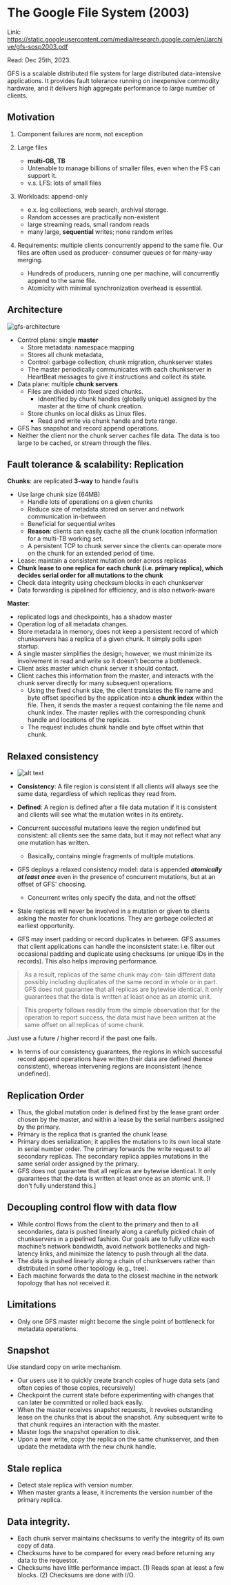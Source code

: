 # The Google File System (2003) 

Link: https://static.googleusercontent.com/media/research.google.com/en//archive/gfs-sosp2003.pdf

Read: Dec 25th, 2023. 

GFS is a scalable distributed file system for large distributed data-intensive applications. It provides fault tolerance running on inexpensive commodity hardware, and it delivers high aggregate performance to large number of clients. 

## Motivation 
1. Component failures are norm, not exception
2. Large files
   *  **multi-GB, TB**
   *  Untenable to manage billions of smaller files, even when the FS can support it. 
   *  v.s. LFS: lots of small files
3. Workloads: append-only 
   *  e.x. log collections, web search, archival storage. 
   *  Random accesses are practically non-existent
   *  large streaming reads, small random reads
   *  many large, **sequential** writes; none random writes

4. Requirements: multiple clients concurrently append to the same file. Our files are often used as producer- consumer queues or for many-way merging.
   * Hundreds of producers, running one per machine, will concurrently append to the same file.
   * Atomicity with minimal synchronization overhead is essential. 

## Architecture 
![gfs-architecture](images/38-gfs/gfs-architecture.png)

* Control plane: single **master**
    *  Store metadata: namespace mapping
    *  Stores all chunk metadata, 
    *  Control: garbage collection, chunk migration, chunkserver states 
    *  The master periodically communicates with each chunkserver in HeartBeat messages to give it instructions and collect its state. 
* Data plane: multiple **chunk servers**
    * Files are divided into fixed sized chunks. 
      * Idnentified by chunk handles (globally unique) assigned by the master at the time of chunk creation. 
    *  Store chunks on local disks as Linux files.
       *  Read and write via chunk handle and byte range. 
*  GFS has snapshot and record append operations.
*  Neither the client nor the chunk server caches file data. The data is too large to be cached, or stream through the files. 
      
## Fault tolerance & scalability: Replication 
**Chunks**: are replicated **3-way** to handle faults
- Use large chunk size (64MB) 
    -  Handle lots of operations on a given chunks
    -  Reduce size of metadata stored on server and network communication in-between
    -  Beneficial for sequential writes
    -  **Reason**: clients can easily cache all the chunk location information for a multi-TB working set. 
    -  A persistent TCP to chunk server since the clients can operate more on the chunk for an extended period of time. 
- Lease: maintain a consistent mutation order across replicas
- **Chunk lease to one replica for each chunk (i.e. primary replica), which decides serial order for all mutations to the chunk**
- Check data integrity using checksum blocks in each chunkserver
- Data forwarding is pipelined for efficiency, and is also network-aware

**Master**: 
- replicated logs and checkpoints, has a shadow master 
- Operation log of all metadata changes. 
- Store metadata in memory, does not keep a persistent record of which chunkservers has a replica of a given chunk. It simply polls upon startup. 
- A single master simplifies the design; however, we must minimize its involvement in read and write so it doesn't become a bottleneck. 
- Client asks master which chunk server it should contact. 
- Client caches this information from the master, and interacts with the chunk server directly for many subsequent operations. 
  - Using the fixed chunk size, the client translates the file name and byte offset specified by the application into a **chunk index** within the file. Then, it sends the master a request containing the file name and chunk index. The master replies with the corresponding chunk handle and locations of the replicas.
  - The request includes chunk handle and byte offset within that chunk.

## Relaxed consistency 

* ![alt text](images/38-gfs/file-region-state-after-mutation.png)
* **Consistency**: A file region is consistent if all clients will always see the same data, regardless of which replicas they read from.
* **Defined**: A region is defined after a file data mutation if it is consistent and clients will see what the mutation writes in its entirety. 
* Concurrent successful mutations leave the region undefined but consistent: all clients see the same data, but it may not reflect what any one mutation has written.
  * Basically, contains mingle fragments of multiple mutations.
* GFS deploys a relaxed consistency model: data is appended **_atomically_ _at least once_** even in the presence of concurrent mutations, but at an offset of GFS' choosing. 
  * Concurrent writes only specify the data, and not the offset!
* Stale replicas will never be involved in a mutation or given to clients asking the master for chunk locations. They are garbage collected at earliest opportunity. 

* GFS may insert padding or record duplicates in between. GFS assumes that client applications can handle the inconsistent state: i.e. filter out occasional padding and duplicate using checksums (or unique IDs in the records). This also helps improving performance. 

> As a result, replicas of the same chunk may con- tain different data possibly including duplicates of the same record in whole or in part. GFS does not guarantee that all replicas are bytewise identical. It only guarantees that the data is written at least once as an atomic unit.

> This property follows readily from the simple observation that for the operation to report success, the data must have been written at the same offset on all replicas of some chunk.

Just use a future / higher record if the past one fails. 
* In terms of our consistency guarantees, the regions in which successful record append operations have written their data are defined (hence consistent), whereas intervening regions are inconsistent (hence undefined).

## Replication Order
* Thus, the global mutation order is defined first by the lease grant order chosen by the master, and within a lease by the serial numbers assigned by the primary.
* Primary is the replica that is granted the chunk lease. 
* Primary does serialization; it applies the mutations to its own local state in serial number order. The primary forwards the write request to all secondary replicas. The secondary replica applies mutations in the same serial order assigned by the primary. 
* GFS does not guarantee that all replicas are bytewise identical. It only guarantees that the data is written at least once as an atomic unit. [I don't fully understand this.]

## Decoupling control flow with data flow

* While control flows from the client to the primary and then to all secondaries, data is pushed linearly along a carefully picked chain of chunkservers in a pipelined fashion. Our goals are to fully utilize each machine’s network bandwidth, avoid network bottlenecks and high-latency links, and minimize the latency to push through all the data.
* The data is pushed linearly along a chain of chunkservers rather than distributed in some other topology (e.g., tree).
* Each machine forwards the data to the closest machine in the network topology that has not received it. 

## Limitations 
* Only one GFS master might become the single point of bottleneck for metadata operations. 

## Snapshot 
Use standard copy on write mechanism. 
* Our users use it to quickly create branch copies of huge data sets (and often copies of those copies, recursively)
* Checkpoint the current state before experimenting with changes that can later be committed or rolled back easily.
* When the master receives snapshot requests, it revokes outstanding lease on the chunks that is about the snapshot. Any subsequent write to that chunk requires an interaction with the master.
* Master logs the snapshot operation to disk. 
* Upon a new write, copy the replica on the same chunkserver, and then update the metadata with the new chunk handle. 

## Stale replica
* Detect stale replica with version number.
* When master grants a lease, it increments the version number of the primary replica.

## Data integrity.
* Each chunk server maintains checksums to verify the integrity of its own copy of data. 
* Checksums have to be compared for every read before returning any data to the requestor. 
* Checksums have little performance impact. (1) Reads span at least a few blocks. (2) Checksums are done with I/O.

